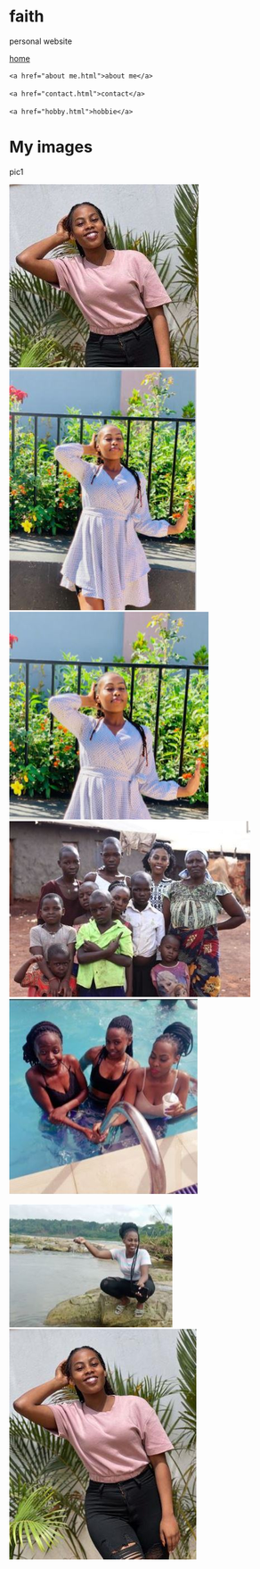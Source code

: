 # faith
personal website
<!doctype html>
 <html>
  <head>
   <title> photos </title>
  </head>
  <body>
<p><a href="idex.html">home</a>

    <a href="about me.html">about me</a>

    <a href="contact.html">contact</a>

    <a href="hobby.html">hobbie</a>
   </p>


   <h1>  My images</h1> 

   <p>pic1
   </p>

   <img src="39.jpg"><img src="33.jpg"><img src="34.jpg"><img src="35.jpg"><img src="36.jpg"> 
 
 <img src="37.jpg"><img src="38.jpg"> 
 

 
 

  </body>
</html>
